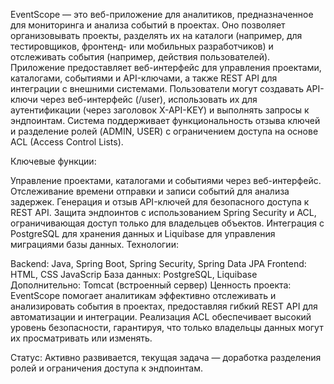   EventScope — это веб-приложение для аналитиков, предназначенное для мониторинга и анализа событий в проектах. Оно позволяет организовывать проекты, разделять их на каталоги (например, для тестировщиков, фронтенд- или мобильных разработчиков) и отслеживать события (например, действия пользователей). Приложение предоставляет веб-интерфейс для управления проектами, каталогами, событиями и API-ключами, а также REST API для интеграции с внешними системами. Пользователи могут создавать API-ключи через веб-интерфейс (/user), использовать их для аутентификации (через заголовок X-API-KEY) и выполнять запросы к эндпоинтам. Система поддерживает функциональность отзыва ключей и разделение ролей (ADMIN, USER) с ограничением доступа на основе ACL (Access Control Lists).

Ключевые функции:

Управление проектами, каталогами и событиями через веб-интерфейс.
Отслеживание времени отправки и записи событий для анализа задержек.
Генерация и отзыв API-ключей для безопасного доступа к REST API.
Защита эндпоинтов с использованием Spring Security и ACL, ограничивающая доступ только для владельцев объектов.
Интеграция с PostgreSQL для хранения данных и Liquibase для управления миграциями базы данных.
Технологии:

Backend: Java, Spring Boot, Spring Security, Spring Data JPA
Frontend: HTML, CSS JavaScrip
База данных: PostgreSQL, Liquibase
Дополнительно: Tomcat (встроенный сервер)
Ценность проекта:
EventScope помогает аналитикам эффективно отслеживать и анализировать события в проектах, предоставляя гибкий REST API для автоматизации и интеграции. Реализация ACL обеспечивает высокий уровень безопасности, гарантируя, что только владельцы данных могут их просматривать или изменять.

Статус: Активно развивается, текущая задача — доработка разделения ролей и ограничения доступа к эндпоинтам.
